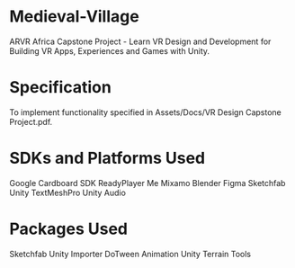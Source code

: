 # Medieval-Village
 ARVR Africa Capstone Project - Learn VR Design and Development for Building VR Apps, Experiences and Games with Unity.
 
# Specification
 To implement functionality specified in Assets/Docs/VR Design Capstone Project.pdf.
 
# SDKs and Platforms Used
 Google Cardboard SDK
 ReadyPlayer Me
 Mixamo
 Blender
 Figma
 Sketchfab
 Unity TextMeshPro
 Unity Audio
 
# Packages Used
 Sketchfab Unity Importer
 DoTween Animation
 Unity Terrain Tools
 
